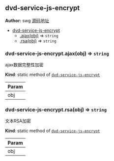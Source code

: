 <a name="module_dvd-service-js-encrypt"></a>

## dvd-service-js-encrypt
**Author:** swg [源码地址](http://gitlab.rd.vyohui.com/FE-Service/dvd-service-js-encrypt.git)  

* [dvd-service-js-encrypt](#module_dvd-service-js-encrypt)
    * [.ajax(obj)](#module_dvd-service-js-encrypt.ajax) ⇒ <code>string</code>
    * [.rsa(obj)](#module_dvd-service-js-encrypt.rsa) ⇒ <code>string</code>

<a name="module_dvd-service-js-encrypt.ajax"></a>

### dvd-service-js-encrypt.ajax(obj) ⇒ <code>string</code>
ajax数据完整性加密

**Kind**: static method of <code>[dvd-service-js-encrypt](#module_dvd-service-js-encrypt)</code>  

| Param |
| --- |
| obj | 

<a name="module_dvd-service-js-encrypt.rsa"></a>

### dvd-service-js-encrypt.rsa(obj) ⇒ <code>string</code>
文本RSA加密

**Kind**: static method of <code>[dvd-service-js-encrypt](#module_dvd-service-js-encrypt)</code>  

| Param |
| --- |
| obj | 

